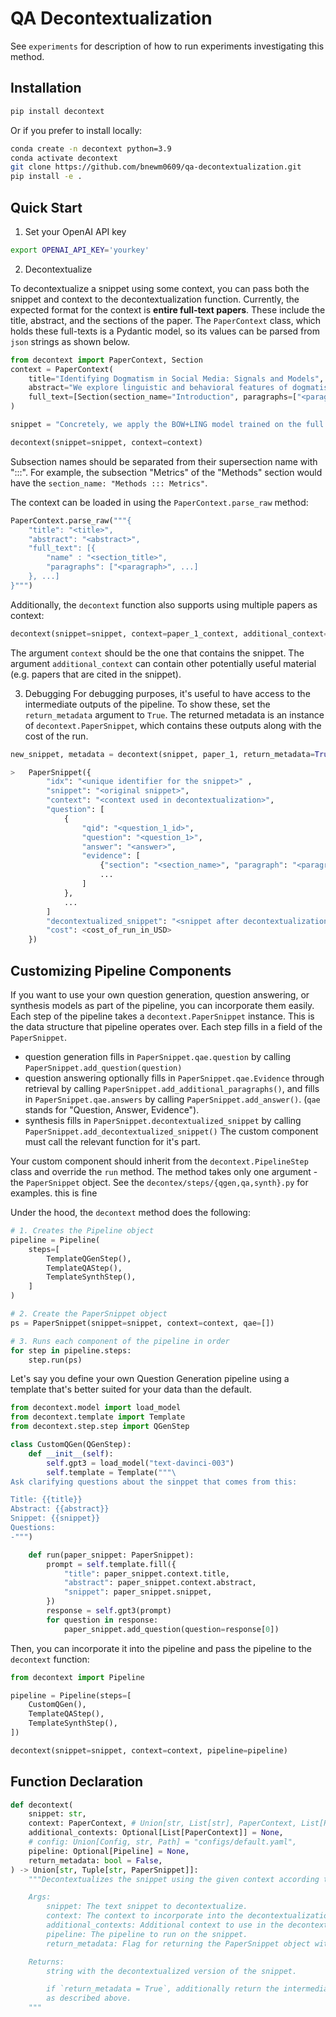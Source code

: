 # QA Decontextualization

See `experiments` for description of how to run experiments investigating this method.

## Installation
```bash
pip install decontext
```

Or if you prefer to install locally:
```bash
conda create -n decontext python=3.9
conda activate decontext
git clone https://github.com/bnewm0609/qa-decontextualization.git
pip install -e .
```

## Quick Start

1. Set your OpenAI API key
```bash
export OPENAI_API_KEY='yourkey'
```

2. Decontextualize

To decontextualize a snippet using some context, you can pass both the snippet and context to the decontextualization function.
Currently, the expected format for the context is __entire full-text papers__.
These include the title, abstract, and the sections of the paper.
The `PaperContext` class, which holds these full-texts is a Pydantic model, so its values can be parsed from `json` strings as shown below.
<!-- The decontextualization will be best if it includes certain parts of the paper: especially the title, abstract, and the paragraph surrounding the snippet. If these can't be found, a warning will be raised.
```python
from decontext import decontext

context_paragraph_1 = "Data collection. Subreddits are sub-communities on Reddit oriented around specific interests or topics, such as technology or politics. Sampling from Reddit as a whole would bias the model towards the most commonly discussed content. But by sampling posts from individual subreddits, we can control the kinds of posts we use to train our model. To collect a diverse training dataset, we have randomly sampled 1000 posts each from the subreddits politics, business, science, and AskReddit, and 1000 additional posts from the Reddit frontpage. All posts in our sample appeared between January 2007 and March 2015, and to control for length effects, contain between 300 and 400 characters. This results in a total training dataset of 5000 posts."

context_paragraph_2 = "We compare the predictions of logistic regression models based on unigram bag-of-words features (BOW), sentiment signals (SENT), the linguistic features from our earlier analyses (LING), and combinations of these features. BOW and SENT provide baselines for the task. We compute BOW features using term frequency-inverse document frequency (TF-IDF) and category-based features by normalizing counts for each category by the number of words in each document. The BOW classifiers are trained with regularization (L2 penalties of 1.5)."

context_paragraph_3 = "We now apply our dogmatism classifier to a larger dataset of posts, examining how dogmatic language shapes the Reddit community. Concretely, we apply the BOW+LING model trained on the full Reddit dataset to millions of new unannotated posts, labeling these posts with a probability of dogmatism according to the classifier (0=non-dogmatic, 1=dogmatic). We then use these dogmatism annotations to address four research questions."

context = "\n\n".join([
    context_paragraph_1,
    context_paragraph_2,
    context_paragraph_3,
])

snippet = "Concretely, we apply the BOW+LING model trained on the full Reddit dataset to millions of new unannotated posts, labeling these posts with a probability of dogmatism according to the classifier (0=non-dogmatic, 1=dogmatic)."

decontext(snippet, context)
> "[REF0] apply the BOW+LING [bag-of-words and linguistic features] model trained on the full Reddit dataset [different subreddit representing different topics, such as politics, business, science and other other posts in the Reddit home page] to millions of new unannotated posts, labeling these posts with a probability of dogmatism according to the classifier (0=non-dogmatic, 1=dogmatic)."
```

You can also specify context using a more structured representation. For these situations, the `decontext.PaperContext` dataclass is helpful.

```python
from decontext import PaperContext, Section

context = PaperContext(
    title="Identifying Dogmatism in Social Media: Signals and Models",
    abstract="We explore linguistic and behavioral features of dogmatism in social media and construct statistical models that can identify dogmatic comments. Our model is based on a corpus of Reddit posts, collected across a diverse set of conversational topics and annotated via paid crowdsourcing. We operationalize key aspects of dogmatism described by existing psychology theories (such as over-confidence), finding they have predictive power. We also find evidence for new signals of dogmatism, such as the tendency of dogmatic posts to refrain from signaling cognitive processes. When we use our predictive model to analyze millions of other Reddit posts, we find evidence that suggests dogmatism is a deeper personality trait, present for dogmatic users across many different domains, and that users who engage on dogmatic comments tend to show increases in dogmatic posts themselves.",
    paragraph_with_snippet=context_paragraph_3,
    additional_paragraphs=[context_paragraph_1, context_paragraph_2]
)
```

In addition to specifying individual paragraphs, you can also use the entire paper full text as context: -->
```python
from decontext import PaperContext, Section
context = PaperContext(
    title="Identifying Dogmatism in Social Media: Signals and Models",
    abstract="We explore linguistic and behavioral features of dogmatism in social media and construct statistical models that can identify dogmatic comments. Our model is based on a corpus of Reddit posts, collected across a diverse set of conversational topics and annotated via paid crowdsourcing. We operationalize key aspects of dogmatism described by existing psychology theories (such as over-confidence), finding they have predictive power. We also find evidence for new signals of dogmatism, such as the tendency of dogmatic posts to refrain from signaling cognitive processes. When we use our predictive model to analyze millions of other Reddit posts, we find evidence that suggests dogmatism is a deeper personality trait, present for dogmatic users across many different domains, and that users who engage on dogmatic comments tend to show increases in dogmatic posts themselves.",
    full_text=[Section(section_name="Introduction", paragraphs=["<paragraph 1>", "<paragraph 2>", ...]), ...],
)

snippet = "Concretely, we apply the BOW+LING model trained on the full Reddit dataset to millions of new unannotated posts, labeling these posts with a probability of dogmatism according to the classifier (0=non-dogmatic, 1=dogmatic)."

decontext(snippet=snippet, context=context)
```

Subsection names should be separated from their supersection name with ":::". For example, the subsection "Metrics" of the "Methods" section would have the `section_name: "Methods ::: Metrics"`.

The context can be loaded in using the `PaperContext.parse_raw` method:
```python
PaperContext.parse_raw("""{
    "title": "<title>",
    "abstract": "<abstract>",
    "full_text": [{
        "name" : "<section_title>",
        "paragraphs": ["<paragraph>", ...]
    }, ...]
}""")
```

Additionally, the `decontext` function also supports using multiple papers as context:
```python
decontext(snippet=snippet, context=paper_1_context, additional_context=[paper_2_context])
```
The argument `context` should be the one that contains the snippet. The argument `additional_context` can contain other potentially useful material (e.g. papers that are cited in the snippet).

3. Debugging
For debugging purposes, it's useful to have access to the intermediate outputs of the pipeline. To show these, set the `return_metadata` argument to `True`. The returned metadata is an instance of `decontext.PaperSnippet`, which contains these outputs along with the cost of the run.
```python
new_snippet, metadata = decontext(snippet, paper_1, return_metadata=True)

>   PaperSnippet({
        "idx": "<unique identifier for the snippet>" ,
        "snippet": "<original snippet>",
        "context": "<context used in decontextualization>",
        "question": [
            {
                "qid": "<question_1_id>",
                "question": "<question_1>",
                "answer": "<answer>",
                "evidence": [
                    {"section": "<section_name>", "paragraph": "<paragraph>"},
                    ...
                ]
            },
            ...
        ]
        "decontextualized_snippet": "<snippet after decontextualization>"
        "cost": <cost_of_run_in_USD>
    })
```

## Customizing Pipeline Components
If you want to use your own question generation, question answering, or synthesis models as part of the pipeline, you can incorporate them easily.
Each step of the pipeline takes a `decontext.PaperSnippet` instance. This is the data structure that pipeline operates over. Each step fills in a field of the `PaperSnippet`.
* question generation fills in `PaperSnippet.qae.question` by calling `PaperSnippet.add_question(question)`
* question answering optionally fills in `PaperSnippet.qae.Evidence` through retrieval by calling `PaperSnippet.add_additional_paragraphs()`, and fills in `PaperSnippet.qae.answers` by calling `PaperSnippet.add_answer()`. (`qae` stands for "Question, Answer, Evidence").
* synthesis fills in `PaperSnippet.decontextualized_snippet` by calling `PaperSnippet.add_decontextualized_snippet()`
The custom component must call the relevant function for it's part.

Your custom component should inherit from the `decontext.PipelineStep` class and override the `run` method. The method takes only one argument - the `PaperSnippet` object. See the `decontex/steps/{qgen,qa,synth}.py` for examples. this is fine

Under the hood, the `decontext` method does the following:
```python
# 1. Creates the Pipeline object
pipeline = Pipeline(
    steps=[
        TemplateQGenStep(),
        TemplateQAStep(),
        TemplateSynthStep(),
    ]
)

# 2. Create the PaperSnippet object
ps = PaperSnippet(snippet=snippet, context=context, qae=[])

# 3. Runs each component of the pipeline in order
for step in pipeline.steps:
    step.run(ps)
```

Let's say you define your own Question Generation pipeline using a template that's better suited for your data than the default.
```python
from decontext.model import load_model
from decontext.template import Template
from decontext.step.step import QGenStep

class CustomQGen(QGenStep):
    def __init__(self):
        self.gpt3 = load_model("text-davinci-003")
        self.template = Template("""\
Ask clarifying questions about the sinppet that comes from this:

Title: {{title}}
Abstract: {{abstract}}
Snippet: {{snippet}}
Questions:
-""")

    def run(paper_snippet: PaperSnippet):
        prompt = self.template.fill({
            "title": paper_snippet.context.title,
            "abstract": paper_snippet.context.abstract,
            "snippet": paper_snippet.snippet,
        })
        response = self.gpt3(prompt)
        for question in response:
            paper_snippet.add_question(question=response[0])
```

Then, you can incorporate it into the pipeline and pass the pipeline to the `decontext` function:
```python
from decontext import Pipeline

pipeline = Pipeline(steps=[
    CustomQGen(),
    TemplateQAStep(),
    TemplateSynthStep(),
])

decontext(snippet=snippet, context=context, pipeline=pipeline)
```



## Function Declaration
```python
def decontext(
    snippet: str,
    context: PaperContext, # Union[str, List[str], PaperContext, List[PaperContext]],
    additional_contexts: Optional[List[PaperContext]] = None,
    # config: Union[Config, str, Path] = "configs/default.yaml",
    pipeline: Optional[Pipeline] = None,
    return_metadata: bool = False,
) -> Union[str, Tuple[str, PaperSnippet]]:
    """Decontextualizes the snippet using the given context according to the given config.

    Args:
        snippet: The text snippet to decontextualize.
        context: The context to incorporate into the decontextualization. This context must include the snippet.
        additional_contexts: Additional context to use in the decontextualization (eg papers that are cited in the snippet).
        pipeline: The pipeline to run on the snippet.
        return_metadata: Flag for returning the PaperSnippet object with intermediate outputs. (See below).

    Returns:
        string with the decontextualized version of the snippet.

        if `return_metadata = True`, additionally return the intermediate results for each step of the pipeline
        as described above.
    """
```